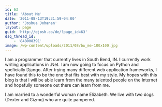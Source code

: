 ```yaml
---
id: 63
title: 'About Me'
date: '2011-08-13T19:31:59-04:00'
author: 'Joshua Johanan'
layout: page
guid: 'http://ejosh.co/de/?page_id=63'
dsq_thread_id:
    - '848008391'
image: /wp-content/uploads/2011/08/bw_me-100x100.jpg
---
```


I am a programmer that currently lives in South Bend, IN. I currently work writing applications in .Net. I am now going to focus on Python and speficially Django. After trying many different web application frameworks, I have found this to be the one that fits best with my style. My hopes with this blog is that I will be able learn from the many talented people on the Internet and hopefully someone out there can learn from me.

I am married to a wonderful woman name Elizabeth. We live with two dogs (Dexter and Gizmo) who are quite pampered.